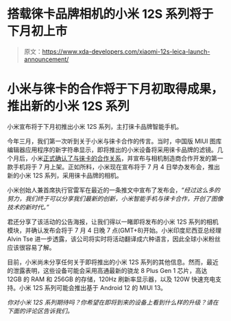 # 搭载徕卡品牌相机的小米 12S 系列将于下月初上市

> 原文：<https://www.xda-developers.com/xiaomi-12s-leica-launch-announcement/>

# 小米与徕卡的合作将于下月初取得成果，推出新的小米 12S 系列

小米宣布将于下月初推出小米 12S 系列，主打徕卡品牌智能手机。

今年三月，我们第一次听到关于小米与徕卡合作的传言。当时，中国版 MIUI 图库编辑器应用程序的新字符串显示，即将推出的小米设备将采用徕卡品牌的滤镜。几个月后，小米[正式确认了与徕卡的合作关系](https://www.xda-developers.com/xiaomi-confirms-leica-partnership/)，并宣布与相机制造商合作开发的第一款手机将于 7 月上架。正如所料，小米现在宣布将于 7 月 4 日举办发布会，推出新的小米 12S 系列，采用徕卡品牌的相机。

小米创始人兼首席执行官雷军在最近的一条推文中宣布了发布会，*“经过这么多的努力，我们终于可以分享我们最新的创新，小米智能手机与徕卡合作，开创了图像技术的新时代。”*

君还分享了该活动的公告海报，让我们得以一睹即将发布的小米 12S 系列的相机模块，并确认发布会将于 7 月 4 日晚 7 点(GMT+8)开始。小米印度尼西亚总经理 Alvin Tse 进一步透露，该公司将实时将活动翻译成六种语言，因此全球小米粉丝应该很容易了解。

目前，小米尚未分享任何关于即将推出的小米 12S 系列的其他信息。然而，最近的泄露表明，这些设备可能会采用高通最新的骁龙 8 Plus Gen 1 芯片，高达 12GB 的 RAM 和 256GB 的存储，120Hz 刷新率显示器，以及 120W 快速充电支持。小米 12S 系列可能会推出基于 Android 12 的 MIUI 13。

*你对小米 12S 系列期待吗？你希望在即将到来的设备上看到什么样的升级？请在下面的评论区告诉我们。*